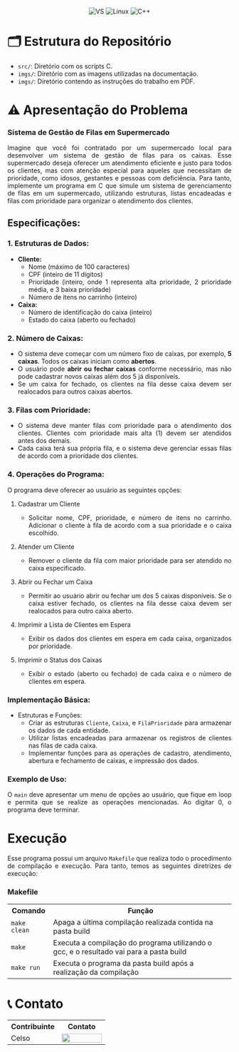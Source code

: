 <div align="center" style="display: inline_block">
  <img align="center" alt="VS" src="https://img.shields.io/badge/Visual_Studio_Code-0078D4?style=for-the-badge&logo=visual%20studio%20code&logoColor=white" />
  <img align="center" alt="Linux" src="https://img.shields.io/badge/Linux-FCC624?style=for-the-badge&logo=linux&logoColor=black" />
  <img align="center" alt="C++" src="https://img.shields.io/badge/C%2B%2B-00599C?style=for-the-badge&logo=c%2B%2B&logoColor=white" />
</div>

# 🗂️​ Estrutura do Repositório

- `src/`: Diretório com os scripts C.
- `imgs/`: Diretório com as imagens utilizadas na documentação.
- `imgs/`: Diretório contendo as instruções do trabalho em PDF.

# ⚠️ Apresentação do Problema 

### Sistema de Gestão de Filas em Supermercado

<div align="justify">
Imagine que você foi contratado por um supermercado local para desenvolver um sistema de gestão de filas para os caixas. Esse supermercado deseja oferecer um atendimento eficiente e justo para todos os clientes, mas com atenção especial para aqueles que necessitam de prioridade, como idosos, gestantes e pessoas com deficiência. Para tanto, implemente um programa em C que simule um sistema de gerenciamento de filas em um supermercado, utilizando estruturas, listas encadeadas e filas com prioridade para organizar o atendimento dos clientes.
</div>

## Especificações:
<div align="justify">

### 1. Estruturas de Dados:
- **Cliente:**
    - Nome (máximo de 100 caracteres)
    - CPF (inteiro de 11 dígitos)
    - Prioridade (inteiro, onde 1 representa alta prioridade, 2 prioridade média, e 3 baixa prioridade)
    - Número de itens no carrinho (inteiro)
- **Caixa:**
    - Número de identificação do caixa (inteiro)
    - Estado do caixa (aberto ou fechado)

### 2. Número de Caixas:
 - O sistema deve começar com um número fixo de caixas, por exemplo, **5 caixas**. Todos os caixas iniciam como **abertos**.
 - O usuário pode **abrir ou fechar caixas** conforme necessário, mas não pode cadastrar novos caixas além dos 5 já disponíveis.
 - Se um caixa for fechado, os clientes na fila desse caixa devem ser realocados para outros caixas abertos.

### 3. Filas com Prioridade:
 - O sistema deve manter filas com prioridade para o atendimento dos clientes. Clientes com prioridade mais
alta (1) devem ser atendidos antes dos demais.
 - Cada caixa terá sua própria fila, e o sistema deve gerenciar essas filas de acordo com a prioridade dos
clientes.

### 4. Operações do Programa: 
O programa deve oferecer ao usuário as seguintes opções: 
   
1. Cadastrar um Cliente 
    - Solicitar nome, CPF, prioridade, e número de itens no carrinho. Adicionar o cliente à fila de acordo com a sua prioridade e o caixa escolhido. 

2. Atender um Cliente 
    - Remover o cliente da fila com maior prioridade para ser atendido no caixa especificado. 

3. Abrir ou Fechar um Caixa 
    - Permitir ao usuário abrir ou fechar um dos 5 caixas disponíveis. Se o caixa estiver fechado, os clientes na fila desse caixa devem ser realocados para outro caixa aberto. 

4. Imprimir a Lista de Clientes em Espera 
    - Exibir os dados dos clientes em espera em cada caixa, organizados por prioridade. 
    
5. Imprimir o Status dos Caixas 
    - Exibir o estado (aberto ou fechado) de cada caixa e o número de clientes em espera.

### Implementação Básica: 
- Estruturas e Funções:
    - Criar as estruturas `Cliente`, `Caixa`, e `FilaPrioridade` para armazenar os dados de cada entidade. 
    - Utilizar listas encadeadas para armazenar os registros de clientes nas filas de cada caixa. 
    - Implementar funções para as operações de cadastro, atendimento, abertura e fechamento de caixas, e impressão dos dados.

### Exemplo de Uso: 
O `main` deve apresentar um menu de opções ao usuário, que fique em loop e permita que se realize as operações mencionadas. Ao digitar 0, o programa deve terminar.

</div>

# Execução

<div align="justify">

Esse programa possui um arquivo `Makefile` que realiza todo o procedimento de compilação e execução. Para tanto, temos as seguintes diretrizes de execução:

</div>

### Makefile

<table align="center">
  <tr>
    <th>Comando</th>
    <th>Função</th>
  </tr>
  <tr>
    <td><code>make clean</code></td>
    <td>Apaga a última compilação realizada contida na pasta build</td>
  </tr>
  <tr>
    <td><code>make</code></td>
    <td>Executa a compilação do programa utilizando o gcc, e o resultado vai para a pasta build</td>
  </tr>
  <tr>
    <td><code>make run</code></td>
    <td>Executa o programa da pasta build após a realização da compilação</td>
  </tr>
</table>

# 📞 Contato

<table align="center">
  <tr>
    <th>Contribuinte</th>
    <th>Contato</th>
  </tr>
  <tr>
    <td>Celso</td>
    <td><a href="https://t.me/celso_vsf"><img align="center" height="20px" width="90px" src="https://img.shields.io/badge/Telegram-2CA5E0?style=for-the-badge&logo=telegram&logoColor=white"/> </td>
  </tr>
</table>